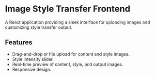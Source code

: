 # Image Style Transfer Frontend

A React application providing a sleek interface for uploading images and customizing style transfer output.

## Features

- Drag-and-drop or file upload for content and style images.
- Style intensity slider.
- Real-time preview of content, style, and output images.
- Responsive design.
